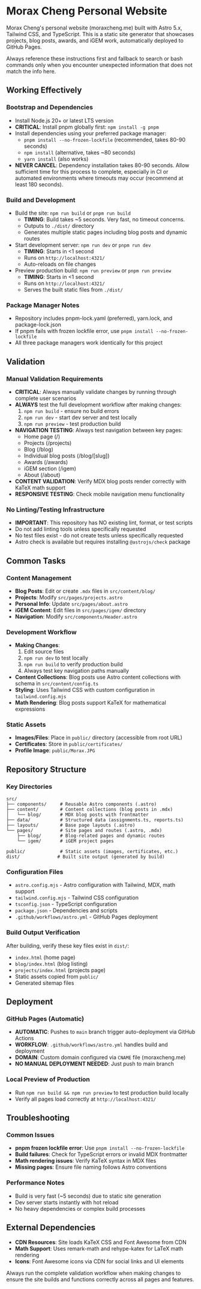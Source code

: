 # Morax Cheng Personal Website

Morax Cheng's personal website (moraxcheng.me) built with Astro 5.x, Tailwind CSS, and TypeScript. This is a static site generator that showcases projects, blog posts, awards, and iGEM work, automatically deployed to GitHub Pages.

Always reference these instructions first and fallback to search or bash commands only when you encounter unexpected information that does not match the info here.

## Working Effectively

### Bootstrap and Dependencies
- Install Node.js 20+ or latest LTS version
- **CRITICAL**: Install pnpm globally first: `npm install -g pnpm`
- Install dependencies using your preferred package manager:
  - `pnpm install --no-frozen-lockfile` (recommended, takes 80-90 seconds)
  - `npm install` (alternative, takes ~80 seconds) 
  - `yarn install` (also works)
- **NEVER CANCEL**: Dependency installation takes 80-90 seconds. Allow sufficient time for this process to complete, especially in CI or automated environments where timeouts may occur (recommend at least 180 seconds).

### Build and Development
- Build the site: `npm run build` or `pnpm run build`
  - **TIMING**: Build takes ~5 seconds. Very fast, no timeout concerns.
  - Outputs to `./dist/` directory
  - Generates multiple static pages including blog posts and dynamic routes
- Start development server: `npm run dev` or `pnpm run dev`
  - **TIMING**: Starts in <1 second
  - Runs on `http://localhost:4321/`
  - Auto-reloads on file changes
- Preview production build: `npm run preview` or `pnpm run preview`
  - **TIMING**: Starts in <1 second  
  - Runs on `http://localhost:4321/`
  - Serves the built static files from `./dist/`

### Package Manager Notes
- Repository includes pnpm-lock.yaml (preferred), yarn.lock, and package-lock.json
- If pnpm fails with frozen lockfile error, use `pnpm install --no-frozen-lockfile`
- All three package managers work identically for this project

## Validation

### Manual Validation Requirements
- **CRITICAL**: Always manually validate changes by running through complete user scenarios
- **ALWAYS** test the full development workflow after making changes:
  1. `npm run build` - ensure no build errors
  2. `npm run dev` - start dev server and test locally
  3. `npm run preview` - test production build
- **NAVIGATION TESTING**: Always test navigation between key pages:
  - Home page (/)
  - Projects (/projects) 
  - Blog (/blog)
  - Individual blog posts (/blog/[slug])
  - Awards (/awards)
  - iGEM section (/igem)
  - About (/about)
- **CONTENT VALIDATION**: Verify MDX blog posts render correctly with KaTeX math support
- **RESPONSIVE TESTING**: Check mobile navigation menu functionality

### No Linting/Testing Infrastructure
- **IMPORTANT**: This repository has NO existing lint, format, or test scripts
- Do not add linting tools unless specifically requested
- No test files exist - do not create tests unless specifically requested
- Astro check is available but requires installing `@astrojs/check` package

## Common Tasks

### Content Management
- **Blog Posts**: Edit or create `.mdx` files in `src/content/blog/`
- **Projects**: Modify `src/pages/projects.astro`
- **Personal Info**: Update `src/pages/about.astro`
- **iGEM Content**: Edit files in `src/pages/igem/` directory
- **Navigation**: Modify `src/components/Header.astro`

### Development Workflow
- **Making Changes**: 
  1. Edit source files
  2. `npm run dev` to test locally
  3. `npm run build` to verify production build
  4. Always test key navigation paths manually
- **Content Collections**: Blog posts use Astro content collections with schema in `src/content/config.ts`
- **Styling**: Uses Tailwind CSS with custom configuration in `tailwind.config.mjs`
- **Math Rendering**: Blog posts support KaTeX for mathematical expressions

### Static Assets
- **Images/Files**: Place in `public/` directory (accessible from root URL)
- **Certificates**: Store in `public/certificates/`
- **Profile Image**: `public/Morax.JPG`

## Repository Structure

### Key Directories
```
src/
├── components/     # Reusable Astro components (.astro)
├── content/        # Content collections (blog posts in .mdx)
│   └── blog/       # MDX blog posts with frontmatter
├── data/           # Structured data (assignments.ts, reports.ts)
├── layouts/        # Base page layouts (.astro)
└── pages/          # Site pages and routes (.astro, .mdx)
    ├── blog/       # Blog-related pages and dynamic routes
    └── igem/       # iGEM project pages

public/             # Static assets (images, certificates, etc.)
dist/              # Built site output (generated by build)
```

### Configuration Files
- `astro.config.mjs` - Astro configuration with Tailwind, MDX, math support
- `tailwind.config.mjs` - Tailwind CSS configuration  
- `tsconfig.json` - TypeScript configuration
- `package.json` - Dependencies and scripts
- `.github/workflows/astro.yml` - GitHub Pages deployment

### Build Output Verification
After building, verify these key files exist in `dist/`:
- `index.html` (home page)
- `blog/index.html` (blog listing)
- `projects/index.html` (projects page)
- Static assets copied from `public/`
- Generated sitemap files

## Deployment

### GitHub Pages (Automatic)
- **AUTOMATIC**: Pushes to `main` branch trigger auto-deployment via GitHub Actions
- **WORKFLOW**: `.github/workflows/astro.yml` handles build and deployment
- **DOMAIN**: Custom domain configured via `CNAME` file (moraxcheng.me)
- **NO MANUAL DEPLOYMENT NEEDED**: Just push to main branch

### Local Preview of Production
- Run `npm run build && npm run preview` to test production build locally
- Verify all pages load correctly at `http://localhost:4321/`

## Troubleshooting

### Common Issues
- **pnpm frozen lockfile error**: Use `pnpm install --no-frozen-lockfile`
- **Build failures**: Check for TypeScript errors or invalid MDX frontmatter
- **Math rendering issues**: Verify KaTeX syntax in MDX files
- **Missing pages**: Ensure file naming follows Astro conventions

### Performance Notes  
- Build is very fast (~5 seconds) due to static site generation
- Dev server starts instantly with hot reload
- No heavy dependencies or complex build processes

## External Dependencies
- **CDN Resources**: Site loads KaTeX CSS and Font Awesome from CDN
- **Math Support**: Uses remark-math and rehype-katex for LaTeX math rendering
- **Icons**: Font Awesome icons via CDN for social links and UI elements

Always run the complete validation workflow when making changes to ensure the site builds and functions correctly across all pages and features.
